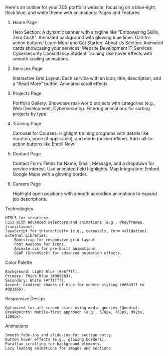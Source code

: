 Here's an outline for your ZCS portfolio website, focusing on a blue-light, thick blue, and white theme with animations:
Pages and Features
1. Home Page

    Hero Section:
        A dynamic banner with a tagline like "Empowering Skills, Zero Cost!".
        Animated background with glowing blue lines.
        Call-to-action buttons: Learn More and Get Started.
    About Us Section:
        Animated cards showcasing your services:
            Website Development
            IT Services
            Cybersecurity Consultancy
            Student Training
        Use hover effects with smooth scaling animations.

2. Services Page

    Interactive Grid Layout:
        Each service with an icon, title, description, and a "Read More" button.
        Animated scroll effects.

3. Projects Page

    Portfolio Gallery:
        Showcase real-world projects with categories (e.g., Web Development, Cybersecurity).
        Filtering animations for sorting projects by type.

4. Training Page

    Carousel for Courses:
        Highlight training programs with details like duration, price (if applicable), and mode (online/offline).
        Add call-to-action buttons like Enroll Now.

5. Contact Page

    Contact Form:
        Fields for Name, Email, Message, and a dropdown for service interest.
        Use animated field highlights.
    Map Integration:
        Embed Google Maps with a glowing border.

6. Careers Page

    Highlight open positions with smooth accordion animations to expand job descriptions.

Technologies

    HTML5 for structure.
    CSS3 with advanced selectors and animations (e.g., @keyframes, transitions).
    JavaScript for interactivity (e.g., carousels, form validation).
    External Libraries:
        Bootstrap for responsive grid layout.
        Font Awesome for icons.
        Animate.css for pre-built animations.
        GSAP (GreenSock) for advanced animation effects.

Color Palette

    Background: Light Blue (#e6f7ff).
    Primary: Thick Blue (#0056b3).
    Secondary: White (#ffffff).
    Accent: Gradient shades of blue for modern styling (#66a3ff to #003d66).

Responsive Design

    Optimized for all screen sizes using media queries (@media).
    Breakpoints: Mobile-first approach (e.g., 576px, 768px, 992px, 1200px).

Animations

    Smooth fade-ins and slide-ins for section entry.
    Button hover effects (e.g., glowing borders).
    Parallax scrolling for background elements.
    Lazy loading animations for images and sections.